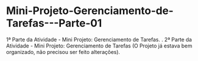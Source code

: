 # Mini-Projeto-Gerenciamento-de-Tarefas---Parte-01
1ª Parte da Atividade - Mini Projeto: Gerenciamento de Tarefas.
.
2ª Parte da Atividade - Mini Projeto: Gerenciamento de Tarefas (O Projeto já estava bem organizado, não precisou ser feito alterações).
